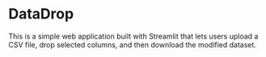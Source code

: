 # DataDrop
This is a simple web application built with Streamlit that lets users upload a CSV file, drop selected columns, and then download the modified dataset.
